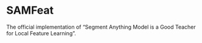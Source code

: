 # SAMFeat
The official implementation of “Segment Anything Model is a Good Teacher for Local Feature Learning”.
